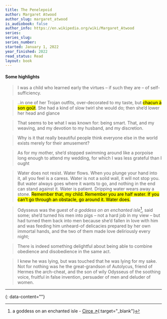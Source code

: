 ```yaml
---
title: The Penelepoid
author: Margaret Atwood
author_slug: margaret_atwood
is_audiobook: false
author_info: https://en.wikipedia.org/wiki/Margaret_Atwood
series: 
series_slug: 
series_number: 
started: January 1, 2022
year_finished: 2022
read_status: Read
layout: book
---
```



#### Some highlights

> I was a child who learned early the virtues – if such they are – of self-sufficiency.

> ..in one of her Trojan outfits, over-decorated to my taste, but <mark>chacun à son goût</mark>. She had a kind of slow twirl she would do; then she’d lower her head and glance

> That seems to be what I was known for: being smart. That, and my weaving, and my devotion to my husband, and my discretion.

> Why is it that really beautiful people think everyone else in the world exists merely for their amusement?

> As for my mother, she’d stopped swimming around like a porpoise long enough to attend my wedding, for which I was less grateful than I ought

> Water does not resist. Water flows. When you plunge your hand into it, all you feel is a caress. Water is not a solid wall, it will not stop you. But water always goes where it wants to go, and nothing in the end can stand against it. Water is patient. Dripping water wears away a stone. <mark>Remember that, my child. Remember you are half water. If you can’t go through an obstacle, go around it. Water does.</mark>

> Odysseus was the guest of _a goddess on an enchanted isle_[^1], said some; she’d turned his men into pigs – not a hard job in my view – but had turned them back into men because she’d fallen in love with him and was feeding him unheard-of delicacies prepared by her own immortal hands, and the two of them made love deliriously every night;

> There is indeed something delightful about being able to combine obedience and disobedience in the same act.

> I knew he was lying, but was touched that he was lying for my sake. Not for nothing was he the great-grandson of Autolycus, friend of Hermes the arch-cheat, and the son of wily Odysseus of the soothing voice, fruitful in false invention, persuader of men and deluder of women.

---
{: data-content=""}

[^1]: a goddess on an enchanted isle - [Circe ↗](https://en.wikipedia.org/wiki/Circe){:target="_blank"}
